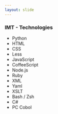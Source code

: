 ```yaml
---
layout: slide
---
```


### IMT - Technologies

* Python
* HTML
* CSS
* Less
* JavaScript
* CoffeeScript
* Node.js
* Ruby
* XML
* Yaml
* XSLT
* Bash / Zsh
* C#
* PC Cobol
